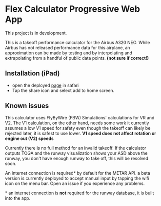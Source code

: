 # Flex Calculator Progressive Web App

This project is in development.

This is a takeoff performance calculator for the Airbus A320 NEO. While Airbus has not released performance data for this airplane, an approximation can be made by testing and by interpolating and extrapolating from a handful of public data points. **(not sure if correct!)**

## Installation (iPad)

* open the deployed [page](https:/flex.volotea-virtual.it) in safari
* Tap the share icon and select add to home screen.

## Known issues

This calculator uses FlyByWire (FBW) Simulations' calculations for VR and V2. The V1 calculation, on the other hand, needs some work it currently assumes a low V1 speed for safety even though the takeoff can likely be rejected later, it is safest to use lower. **V1 speed does not affect rotation or engine out (V2) speeds**

Currently there is no full method for an invalid takeoff. If the calculator outputs TOGA and the runway visualization shows your ASD above the runway, you don't have enough runway to take off, this will be resolved soon.

An internet connection is required* by default for the METAR API. a beta version is currently deployed to accept manual input by tapping the wifi icon on the menu bar. Open an issue if you experience any problems. 

\* an internet connection is **not** required for the runway database, it is built into the app.
